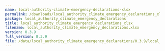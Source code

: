 ```yaml
---
name: local-authority-climate-emergency-declarations-xlsx
permalink: /downloads/local_authority_climate_emergency_declarations_xlsx/0_3_9
package: local_authority_climate_emergency_declarations
title: local_authority_climate_emergency_declarations_xlsx
filename: local_authority_climate_emergency_declarations.xlsx
version: 0.3.9
full_version: 0.3.9
file: /data/local_authority_climate_emergency_declarations/0.3.9/local_authority_climate_emergency_declarations.xlsx
---
```

